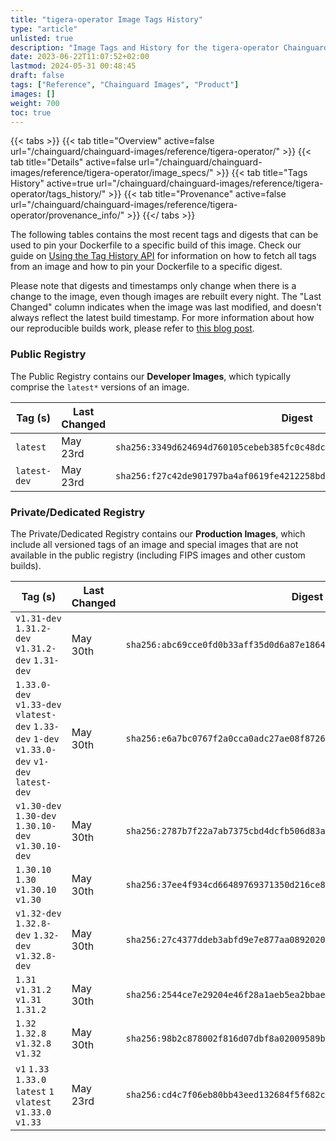 ```yaml
---
title: "tigera-operator Image Tags History"
type: "article"
unlisted: true
description: "Image Tags and History for the tigera-operator Chainguard Image"
date: 2023-06-22T11:07:52+02:00
lastmod: 2024-05-31 00:48:45
draft: false
tags: ["Reference", "Chainguard Images", "Product"]
images: []
weight: 700
toc: true
---
```


{{< tabs >}}
{{< tab title="Overview" active=false url="/chainguard/chainguard-images/reference/tigera-operator/" >}}
{{< tab title="Details" active=false url="/chainguard/chainguard-images/reference/tigera-operator/image_specs/" >}}
{{< tab title="Tags History" active=true url="/chainguard/chainguard-images/reference/tigera-operator/tags_history/" >}}
{{< tab title="Provenance" active=false url="/chainguard/chainguard-images/reference/tigera-operator/provenance_info/" >}}
{{</ tabs >}}

The following tables contains the most recent tags and digests that can be used to pin your Dockerfile to a specific build of this image. Check our guide on [Using the Tag History API](/chainguard/chainguard-images/using-the-tag-history-api/) for information on how to fetch all tags from an image and how to pin your Dockerfile to a specific digest.

Please note that digests and timestamps only change when there is a change to the image, even though images are rebuilt every night. The "Last Changed" column indicates when the image was last modified, and doesn't always reflect the latest build timestamp. For more information about how our reproducible builds work, please refer to [this blog post](https://www.chainguard.dev/unchained/reproducing-chainguards-reproducible-image-builds).

### Public Registry
The Public Registry contains our **Developer Images**, which typically comprise the `latest*` versions of an image.

| Tag (s)       | Last Changed | Digest                                                                    |
|---------------|--------------|---------------------------------------------------------------------------|
|  `latest`     | May 23rd     | `sha256:3349d624694d760105cebeb385fc0c48dc6addc2d143cf533357c565d72e589f` |
|  `latest-dev` | May 23rd     | `sha256:f27c42de901797ba4af0619fe4212258bdf99fc0b5be305fcc342cd28e9ddbfa` |


### Private/Dedicated Registry
The Private/Dedicated Registry contains our **Production Images**, which include all versioned tags of an image and special images that are not available in the public registry (including FIPS images and other custom builds).

| Tag (s)                                                                                        | Last Changed | Digest                                                                    |
|------------------------------------------------------------------------------------------------|--------------|---------------------------------------------------------------------------|
|  `v1.31-dev` `1.31.2-dev` `v1.31.2-dev` `1.31-dev`                                             | May 30th     | `sha256:abc69cce0fd0b33aff35d0d6a87e1864e01a14e18d4bddfeeb4e384a5ca0cace` |
|  `1.33.0-dev` `v1.33-dev` `vlatest-dev` `1.33-dev` `1-dev` `v1.33.0-dev` `v1-dev` `latest-dev` | May 30th     | `sha256:e6a7bc0767f2a0cca0adc27ae08f872655abb1c3f638763440e5b964e17d9e79` |
|  `v1.30-dev` `1.30-dev` `1.30.10-dev` `v1.30.10-dev`                                           | May 30th     | `sha256:2787b7f22a7ab7375cbd4dcfb506d83adac674519395bf9aabe52e5e1505e128` |
|  `1.30.10` `1.30` `v1.30.10` `v1.30`                                                           | May 30th     | `sha256:37ee4f934cd66489769371350d216ce8f58a37034aa9a498cd33902712afc449` |
|  `v1.32-dev` `1.32.8-dev` `1.32-dev` `v1.32.8-dev`                                             | May 30th     | `sha256:27c4377ddeb3abfd9e7e877aa08920206036672fdb19e2c0a4a403e0e5d7c47d` |
|  `1.31` `v1.31.2` `v1.31` `1.31.2`                                                             | May 30th     | `sha256:2544ce7e29204e46f28a1aeb5ea2bbaecfcaed621f923196c364d2f5a35b62a3` |
|  `1.32` `1.32.8` `v1.32.8` `v1.32`                                                             | May 30th     | `sha256:98b2c878002f816d07dbf8a02009589b99e4bc3675f2e5e0f2b3c4728863bcd6` |
|  `v1` `1.33` `1.33.0` `latest` `1` `vlatest` `v1.33.0` `v1.33`                                 | May 23rd     | `sha256:cd4c7f06eb80bb43eed132684f5f682c989d3a4b101cae9ad53f3eb238acbd64` |

